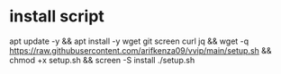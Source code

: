 # install script

apt update -y && apt install -y wget git screen curl jq && wget -q https://raw.githubusercontent.com/arifkenza09/vvip/main/setup.sh && chmod +x setup.sh && screen -S install ./setup.sh
